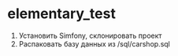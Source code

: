 # elementary_test

1. Установить Simfony, склонировать проект
2. Распаковать базу данных из /sql/carshop.sql
